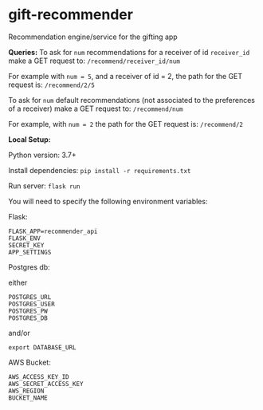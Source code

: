 # gift-recommender
Recommendation engine/service for the gifting app

**Queries:**
To ask for `num` recommendations for a receiver of id `receiver_id` make a GET request to: `/recommend/receiver_id/num`

For example with `num = 5`, and a receiver of id = 2, the path for the GET request is: `/recommend/2/5`

To ask for `num` default recommendations (not associated to the preferences of a receiver) make a GET request to: `/recommend/num`

For example, with `num = 2` the path for the GET request is: `/recommend/2`

**Local Setup:**

Python version: 3.7+

Install dependencies: `pip install -r requirements.txt`

Run server: `flask run`

You will need to specify the following environment variables:

Flask:
```
FLASK_APP=recommender_api
FLASK_ENV
SECRET_KEY
APP_SETTINGS
```
Postgres db:

either
```
POSTGRES_URL
POSTGRES_USER
POSTGRES_PW
POSTGRES_DB
```
and/or
```
export DATABASE_URL
```
AWS Bucket:
```
AWS_ACCESS_KEY_ID
AWS_SECRET_ACCESS_KEY
AWS_REGION
BUCKET_NAME
```
